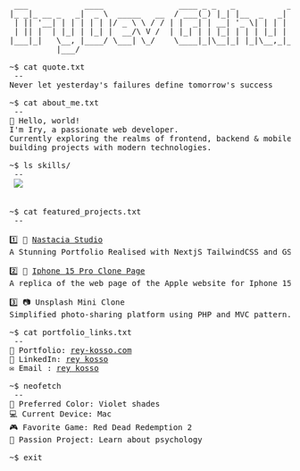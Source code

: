 <pre>
 ___            ____                ____ _ _   _           _     
|_ _|_ __ _   _|  _ \  _____   __  / ___(_) |_| |__  _   _| |__  
 | || '__| | | | | | |/ _ \ \ / / | |  _| | __| '_ \| | | | '_ \ 
 | || |  | |_| | |_| |  __/\ V /  | |_| | | |_| | | | |_| | |_) |
|___|_|   \__, |____/ \___| \_/    \____|_|\__|_| |_|\__,_|_.__/ 
          |___/   

~$ cat quote.txt
 --
Never let yesterday's failures define tomorrow's success

~$ cat about_me.txt
 --
👋 Hello, world!
I'm Iry, a passionate web developer.
Currently exploring the realms of frontend, backend & mobile development, and
building projects with modern technologies.

~$ ls skills/
 --
 <img src="https://skills-icons.vercel.app/api/icons?i=html,css,sass,tailwind,js,ts,react,reactnative,nextjs,zustand,reactquery,nodejs,express,nestjs,python,fastapi,prisma,drizzle,appwrite,mongo,mysql,git,docker&theme=light&perline=10" />


~$ cat featured_projects.txt
 --
 
1️⃣ 🎨 <a target="_blank" rel=me href="https://nastaciastudio.vercel.app/">Nastacia Studio</a>
A Stunning Portfolio Realised with NextjS TailwindCSS and GSAP

2️⃣ 📱 <a target="_blank" rel=me href="https://apple-iphone-15-pro-website.vercel.app/">Iphone 15 Pro Clone Page</a>
A replica of the web page of the Apple website for Iphone 15 Pro. Powered by React, Redux, Three and Tailwind CSS.

3️⃣ 📷 Unsplash Mini Clone
Simplified photo-sharing platform using PHP and MVC pattern.

~$ cat portfolio_links.txt
 --
📂 Portfolio: <a target="_blank" rel=me href="https://rey-kosso.com">rey-kosso.com</a>
🔗 LinkedIn: <a target="_blank" rel=me href="https://www.linkedin.com/in/rey-kosso/">rey kosso</a>
✉️ Email : <a target="_blank" rel=me href="mailto:ryvernet@outlook.fr">rey kosso</a>

~$ neofetch
 --
🎨 Preferred Color: Violet shades
💻 Current Device: Mac
🎮 Favorite Game: Red Dead Redemption 2
🌸 Passion Project: Learn about psychology

~$ exit
</pre>

